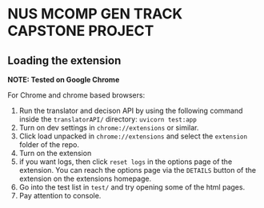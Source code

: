 # NUS MCOMP GEN TRACK CAPSTONE PROJECT

## Loading the extension


<b>NOTE: Tested on Google Chrome</b>


For Chrome and chrome based browsers:
1. Run the translator and decison API by using the following command inside the `translatorAPI/` directory: `uvicorn test:app`
2. Turn on dev settings in `chrome://extensions` or similar.
3. Click load unpacked in `chrome://extensions` and select the `extension` folder of the repo.
4. Turn on the extension
5. if you want logs, then click `reset logs` in the options page of the extension. You can reach the options page via the `DETAILS` button of the extension on the extensions homepage.
5. Go into the test list in `test/` and try opening some of the html pages.
6. Pay attention to console.